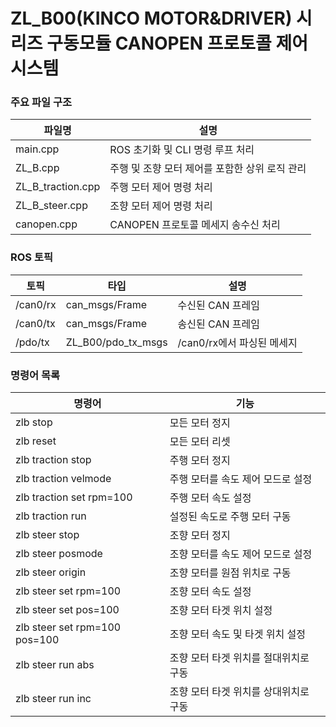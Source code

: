 # **ZL_B00(KINCO MOTOR&DRIVER) 시리즈 구동모듈 CANOPEN 프로토콜 제어 시스템**
### 주요 파일 구조
|파일명|설명|
|---|---|
|main.cpp|ROS 초기화 및 CLI 명령 루프 처리|
|ZL_B.cpp|주행 및 조향 모터 제어를 포함한 상위 로직 관리|
|ZL_B_traction.cpp|주행 모터 제어 명령 처리|
|ZL_B_steer.cpp|조향 모터 제어 명령 처리|
|canopen.cpp|CANOPEN 프로토콜 메세지 송수신 처리|
### ROS 토픽
|토픽|타입|설명|
|---|---|---|
|/can0/rx|can_msgs/Frame|수신된 CAN 프레임|
|/can0/tx|can_msgs/Frame|송신된 CAN 프레임|
|/pdo/tx|ZL_B00/pdo_tx_msgs|/can0/rx에서 파싱된 메세지|
### 명령어 목록
|명령어|기능|
|---|---|
|zlb stop|모든 모터 정지|
|zlb reset|모든 모터 리셋|
|zlb traction stop|주행 모터 정지|
|zlb traction velmode|주행 모터를 속도 제어 모드로 설정|
|zlb traction set rpm=100|주행 모터 속도 설정|
|zlb traction run|설정된 속도로 주행 모터 구동|
|zlb steer stop|조향 모터 정지|
|zlb steer posmode|조향 모터를 속도 제어 모드로 설정|
|zlb steer origin|조향 모터를 원점 위치로 구동|
|zlb steer set rpm=100|조향 모터 속도 설정|
|zlb steer set pos=100|조향 모터 타겟 위치 설정|
|zlb steer set rpm=100 pos=100|조향 모터 속도 및 타겟 위치 설정|
|zlb steer run abs|조향 모터 타겟 위치를 절대위치로 구동|
|zlb steer run inc|조향 모터 타겟 위치를 상대위치로 구동|
